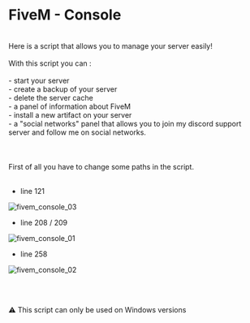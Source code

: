 <h1> FiveM - Console </h1>
<br>
Here is a script that allows you to manage your server easily!
<br>
<br>
With this script you can :
<br>
<br>
- start your server
<br>
- create a backup of your server
<br>
- delete the server cache
<br>
- a panel of information about FiveM
<br>
- install a new artifact on your server 
<br>
- a "social networks" panel that allows you to join my discord support server and follow me on social networks.
<br>
<br>
<br>
<br>
First of all you have to change some paths in the script.
<br>
<br>

- line 121

![fivem_console_03](https://user-images.githubusercontent.com/79750023/161385024-9ab64828-9f46-42b4-b895-3e09de3c55a4.png)



- line 208 / 209 

![fivem_console_01](https://user-images.githubusercontent.com/79750023/161384944-10507c57-79c2-4676-94de-0c8245b3e760.png)

- line 258

![fivem_console_02](https://user-images.githubusercontent.com/79750023/161384995-a401668b-7368-4d97-ad12-6a6fd5b24cc8.png)

<br>
<br>

⚠️ This script can only be used on Windows versions
